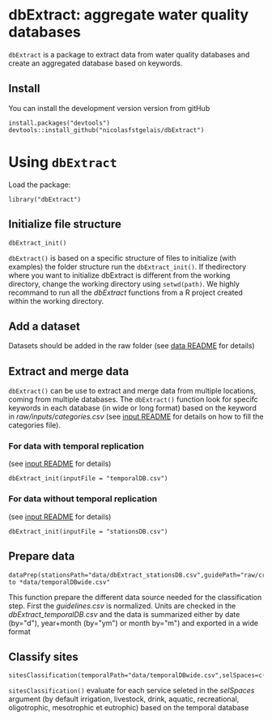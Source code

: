 # dbExtract: aggregate water quality databases
 `dbExtract` is a package to extract data from water quality databases and create an aggregated database based on keywords.

 ## Install

 You can install the development version version from gitHub

 ```{r eval=FALSE}
 install.packages("devtools")
 devtools::install_github("nicolasfstgelais/dbExtract")
 ```
 # Using `dbExtract`

 Load the package:

 ```{r}
 library("dbExtract")
 ```
## Initialize  file structure
 ```{r}
 dbExtract_init()
 ```
`dbExtract()` is based on a specific structure of files to initialize (with examples) the folder structure run the `dbExtract_init()`.
If thedirectory where you want to initialize dbExtract is different from the working directory, change the working directory using `setwd(path)`. We highly recommand to run all the *dbExtract* functions from a R project created within the working directory. 

## Add a dataset 
Datasets should be added in the raw folder (see [data README](https://github.com/nicolasfstgelais/dbExtract/blob/master/raw/README.md) for details)



## Extract and merge data
`dbExtract()` can be use to extract and merge data from multiple locations, coming from multiple databases. The `dbExtract()` function look for specifc keywords in each database (in wide or long format) based on the keyword in *raw/inputs/categories.csv* (see [input README](https://github.com/nicolasfstgelais/dbExtract/blob/master/raw/inputs/README.md) for details on how to fill the categories file).

### For data with temporal replication 
(see [input README](https://github.com/nicolasfstgelais/dbExtract/blob/master/raw/inputs/README.md) for details)

 ```{r}
 dbExtract_init(inputFile = "temporalDB.csv")
 ``` 
 
 ### For data without temporal replication 
(see [input README](https://github.com/nicolasfstgelais/dbExtract/blob/master/raw/inputs/README.md) for details)
 
 ```{r}
 dbExtract_init(inputFile = "stationsDB.csv")
 ``` 

## Prepare data
 ```{r}
dataPrep(stationsPath="data/dbExtract_stationsDB.csv",guidePath="raw/criteria/guidelines.csv",temporalPath="data/dbExtract_temporalDB.csv",by="ym") to *data/temporalDBwide.csv"
 ``` 
 This function prepare the different data source needed for the classification step. First the *guidelines.csv* is normalized. Units are checked in the *dbExtract_temporalDB.csv* and the data is summarized either by date (by="d"), year+month (by="ym") or month by="m") and exported in a wide format 
 
## Classify sites
 ```{r}
sitesClassification(temporalPath="data/temporalDBwide.csv",selSpaces=c("irrigation","livestock","drink","aquatic","recreational","oligotrophic","mesotrophic","eutrophic")
 ``` 
`sitesClassification()` evaluate for each service seleted in the *selSpaces* argument (by default irrigation, livestock, drink, aquatic, recreational, oligotrophic, mesotrophic et eutrophic) based on the temporal database
